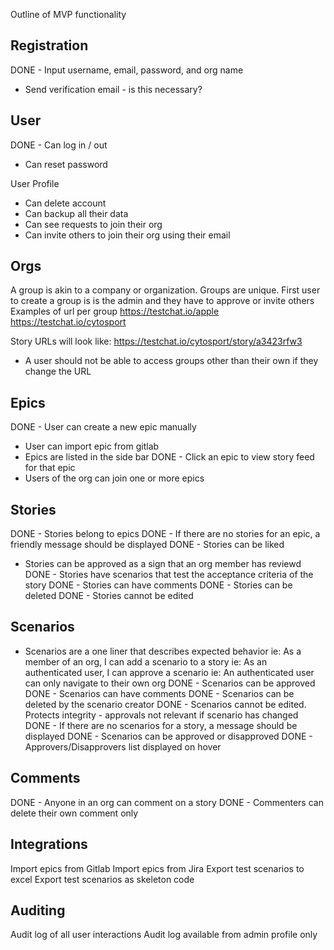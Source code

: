 Outline of MVP functionality

Registration
----
DONE - Input username, email, password, and org name
- Send verification email - is this necessary?

User
----
DONE - Can log in / out
- Can reset password

User Profile
- Can delete account
- Can backup all their data
- Can see requests to join their org
- Can invite others to join their org using their email

Orgs
----
A group is akin to a company or organization. Groups are unique. First user to create a group is
is the admin and they have to approve or invite others
Examples of url per group
https://testchat.io/apple
https://testchat.io/cytosport 

Story URLs will look like:
https://testchat.io/cytosport/story/a3423rfw3

- A user should not be able to access groups other than their own if they change the URL

Epics
----
DONE - User can create a new epic manually
- User can import epic from gitlab
- Epics are listed in the side bar
DONE - Click an epic to view story feed for that epic
- Users of the org can join one or more epics

Stories
----
DONE - Stories belong to epics
DONE - If there are no stories for an epic, a friendly message should be displayed
DONE - Stories can be liked 
- Stories can be approved as a sign that an org member has reviewd
DONE - Stories have scenarios that test the acceptance criteria of the story
DONE - Stories can have comments
DONE - Stories can be deleted
DONE - Stories cannot be edited 

Scenarios
---
- Scenarios are a one liner that describes expected behavior
ie: As a member of an org, I can add a scenario to a story
ie: As an authenticated user, I can approve a scenario
ie: An authenticated user can only navigate to their own org
DONE - Scenarios can be approved
DONE - Scenarios can have comments
DONE - Scenarios can be deleted by the scenario creator
DONE - Scenarios cannot be edited. Protects integrity - approvals not relevant if scenario has changed
DONE - If there are no scenarios for a story, a message should be displayed
DONE - Scenarios can be approved or disapproved
DONE - Approvers/Disapprovers list displayed on hover

Comments
---
DONE - Anyone in an org can comment on a story
DONE - Commenters can delete their own comment only


Integrations
----
Import epics from Gitlab
Import epics from Jira
Export test scenarios to excel 
Export test scenarios as skeleton code

Auditing
-----
Audit log of all user interactions
Audit log available from admin profile only

